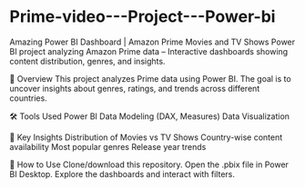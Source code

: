 # Prime-video---Project---Power-bi
Amazing Power BI Dashboard | Amazon Prime Movies and TV Shows
Power BI project analyzing Amazon Prime data – Interactive dashboards showing content distribution, genres, and insights.

📌 Overview
This project analyzes Prime data using Power BI.
The goal is to uncover insights about  genres, ratings, and trends across different countries.

🛠 Tools Used
Power BI
Data Modeling (DAX, Measures)
Data Visualization

🔑 Key Insights
Distribution of Movies vs TV Shows
Country-wise content availability
Most popular genres
Release year trends

🚀 How to Use
Clone/download this repository.
Open the .pbix file in Power BI Desktop.
Explore the dashboards and interact with filters.
